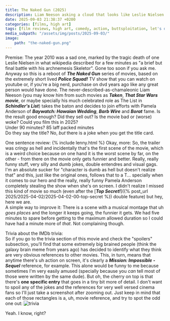 ```yaml
---
title: The Naked Gun (2025)
description: Liam Neeson asking a cloud that looks like Leslie Nielsen "was this good?". There's a very loud fart noise, he smiles.
date: 2025-09-03 21:38:37 +0200
categories: [films, high art]
tags: [film reviews, high art, comedy, action, buttsploitation, let's dumb our way out, secret musical, the internet is scary, vhs nostalgia, they don't say the title]
media_subpath: "/assets/img/posts/2025-09-03/"
image:
    path: "the-naked-gun.png"
---
```

<span class="reviewsection">Premise:</span> The year 2010 was a sad one, marked by the tragic death of one Leslie Nielsen in what wikipedia described for a few minutes as "a brief but final battle with his archnemesis Skeletor". Gone too soon if you ask me.<br/>Anyway so this is a reboot of ***The Naked Gun*** series of movies, based on the extremely short lived ***Police Squad!*** TV show that you can watch on youtube or, if you're a big nerd, purchase on dvd years ago like any great person would have done. The never-described-as-chamaleonic Liam Neeson (you may know him from such movies as ***Taken***, ***That Star Wars movie***, or maybe specially his much celebrated role as The List in ***Schindler's List***) takes the baton and decides to join efforts with Pamela Anderson of ***Baywatch: Hawaian Wedding***, ***Barb Wire*** and ***Borat*** fame. Is the result good enough? Did they sell out? Is the movie bad or (worse) woke? Could you film this in 2025?<br/>
<span class="reviewsection">Under 90 minutes?</span> 85 laff packed minutes<br/>
<span class="reviewsection">Do they say the title?</span> No, *but* there is a joke when you get the title card.

<span class="reviewsection">One sentence review:</span> {% include lenny.html %}
<span class="reviewsection">Okay, more:</span> So, the trailer was cringy as hell and incidentally that's the first scene of the movie, which is a weird choice because on one hand it is the worst scene by far, on the other - from there on the movie only gets funnier and better. Really, really funny stuff, very silly and dumb jokes, double entendres and visual gags. I'm an absolute sucker for "character is dumb as hell but doesn't realize that" and this, just like the original ones, follows that to a T... specially when it comes to our hero and the really, really funny Pamela Anderson completely stealing the show when she's on screen. I didn't realize I missed this kind of movie so much (even after the [***Top Secret!***]({% post_url 2025/2025-04-02/2025-04-02-00-top-secret %}) double feature) but hey, here we are.<br/>
<span class="reviewsection">A simple way to improve it:</span> There is a scene with a musical montage that uh *goes places* and the longer it keeps going, the funnier it gets. We had five minutes to spare before getting to the maximum allowed duration so I could have had a minute more of *that*. Not complaining though.

<span class="reviewsection">Trivia about the IMDb trivia:</span><br/>
So if you go to the trivia section of this movie and check the "spoilers" subsection, you'll find that some extremely big brained people (think the galaxy brain meme from years ago) has decided to identify what they think are very obvious references to other movies. This, in turn, means that anytime there's uh action on screen, it's clearly a ***Mission: Impossible - Sequel*** reference, for example. This alone would be funny to me because sometimes I'm very easily amused (specially because you *can* tell most of those were written by the same dude). But oh, the cherry on top is that there's **one specific entry** that goes in a tiny bit more of detail. I don't want to spoil any of the jokes and the references for very well versed cinema fans so I'll just take a screenshot after zooming out. Just keep in mind that each of those rectangles is a, uh, movie reference, and try to spot the odd one out:
![trivia](trivia.png)

Yeah. I know, right?